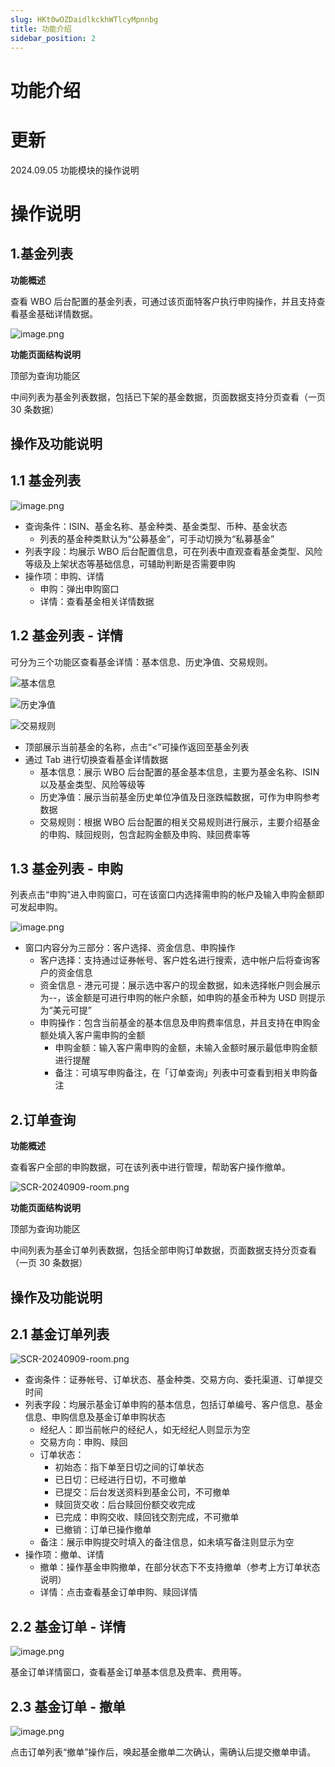 ```yaml
---
slug: HKt0wOZDaidlkckhWTlcyMpnnbg
title: 功能介绍
sidebar_position: 2
---
```



# 功能介绍


# 更新


2024.09.05   功能模块的操作说明


# 操作说明


## 1.基金列表


**功能概述**


查看 WBO 后台配置的基金列表，可通过该页面特客户执行申购操作，并且支持查看基金基础详情数据。


![image.png](/assets/9c8b070ae457f2c011c59d7513ef0fb1.png)


**功能页面结构说明**


顶部为查询功能区


中间列表为基金列表数据，包括已下架的基金数据，页面数据支持分页查看（一页 30 条数据）


## **操作及功能说明**


## 1.1 基金列表


![image.png](/assets/d21fd38f0f653468acf95a0acb7cd1c2.png)

- 查询条件：ISIN、基金名称、基金种类、基金类型、币种、基金状态
    - 列表的基金种类默认为“公募基金”，可手动切换为“私募基金”
- 列表字段：均展示 WBO 后台配置信息，可在列表中直观查看基金类型、风险等级及上架状态等基础信息，可辅助判断是否需要申购
- 操作项：申购、详情
    - 申购：弹出申购窗口
    - 详情：查看基金相关详情数据

## 1.2 基金列表 - 详情


可分为三个功能区查看基金详情：基本信息、历史净值、交易规则。


![基本信息](/assets/0156527865b8ff8c42729e525b8f3f70.png)


![历史净值](/assets/a44a71e4ef40ab6ab8a69a745af252b6.png)


![交易规则](/assets/70d7ba23df9aa08d684eb23405d08be4.png)

- 顶部展示当前基金的名称，点击“<”可操作返回至基金列表
- 通过 Tab 进行切换查看基金详情数据
    - 基本信息：展示 WBO 后台配置的基金基本信息，主要为基金名称、ISIN 以及基金类型、风险等级等
    - 历史净值：展示当前基金历史单位净值及日涨跌幅数据，可作为申购参考数据
    - 交易规则：根据 WBO 后台配置的相关交易规则进行展示，主要介绍基金的申购、赎回规则，包含起购金额及申购、赎回费率等

## 1.3 基金列表 - 申购


列表点击“申购”进入申购窗口，可在该窗口内选择需申购的帐户及输入申购金额即可发起申购。


![image.png](/assets/f86ac19046474c86b3edf6c56f88cf2d.png)

- 窗口内容分为三部分：客户选择、资金信息、申购操作
    - 客户选择：支持通过证券帐号、客户姓名进行搜索，选中帐户后将查询客户的资金信息
    - 资金信息 - 港元可提：展示选中客户的现金数据，如未选择帐户则会展示为--，该金额是可进行申购的帐户余额，如申购的基金币种为 USD 则提示为“美元可提”
    - 申购操作：包含当前基金的基本信息及申购费率信息，并且支持在申购金额处填入客户需申购的金额
        - 申购金额：输入客户需申购的金额，未输入金额时展示最低申购金额进行提醒
        - 备注：可填写申购备注，在「订单查询」列表中可查看到相关申购备注

## 2.订单查询


**功能概述**


查看客户全部的申购数据，可在该列表中进行管理，帮助客户操作撤单。


![SCR-20240909-room.png](/assets/388ea9e9fe6a2ed8af51c5b7a00cfae2.png)


**功能页面结构说明**


顶部为查询功能区


中间列表为基金订单列表数据，包括全部申购订单数据，页面数据支持分页查看（一页 30 条数据）


## **操作及功能说明**


## 2.1 基金订单列表


![SCR-20240909-room.png](/assets/caa6cc87b654c8d9799c3271d01617a5.png)

- 查询条件：证券帐号、订单状态、基金种类、交易方向、委托渠道、订单提交时间
- 列表字段：均展示基金订单申购的基本信息，包括订单编号、客户信息、基金信息、申购信息及基金订单申购状态
    - 经纪人：即当前帐户的经纪人，如无经纪人则显示为空
    - 交易方向：申购、赎回
    - 订单状态：
        - 初始态：指下单至日切之间的订单状态
        - 已日切：已经进行日切，不可撤单
        - 已提交：后台发送资料到基金公司，不可撤单
        - 赎回货交收：后台赎回份额交收完成
        - 已完成：申购交收、赎回钱交割完成，不可撤单
        - 已撤销：订单已操作撤单
    - 备注：展示申购提交时填入的备注信息，如未填写备注则显示为空
- 操作项：撤单、详情
    - 撤单：操作基金申购撤单，在部分状态下不支持撤单（参考上方订单状态说明）
    - 详情：点击查看基金订单申购、赎回详情

## 2.2 基金订单 - 详情


![image.png](/assets/8a6f02a5e75757f5f860e501986bb754.png)


基金订单详情窗口，查看基金订单基本信息及费率、费用等。


## 2.3 基金订单 - 撤单


![image.png](/assets/d791d9c7f84f880b261002796f7213d9.png)


点击订单列表“撤单”操作后，唤起基金撤单二次确认，需确认后提交撤单申请。

